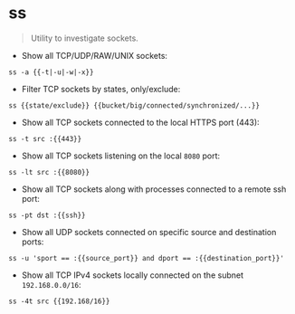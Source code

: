 # ss

> Utility to investigate sockets.

- Show all TCP/UDP/RAW/UNIX sockets:

`ss -a {{-t|-u|-w|-x}}`

- Filter TCP sockets by states, only/exclude:

`ss {{state/exclude}} {{bucket/big/connected/synchronized/...}}`

- Show all TCP sockets connected to the local HTTPS port (443):

`ss -t src :{{443}}`

- Show all TCP sockets listening on the local `8080` port:

`ss -lt src :{{8080}}`

- Show all TCP sockets along with processes connected to a remote ssh port:

`ss -pt dst :{{ssh}}`

- Show all UDP sockets connected on specific source and destination ports:

`ss -u 'sport == :{{source_port}} and dport == :{{destination_port}}'`

- Show all TCP IPv4 sockets locally connected on the subnet `192.168.0.0/16`:

`ss -4t src {{192.168/16}}`
